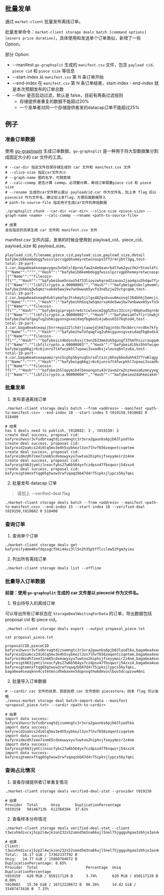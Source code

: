 ## 批量发单

通过 `market-client` 批量发布离线订单。

批量发单命令：`market-client storage deals batch [command options] [miners price duration]`，具体使用和发送单个订单类似，新增了一些 Option。

部分 Option:

* --manifest `go-graphsplit` 生成的 `manifest.csv` 文件，包含 `payload cid`、`piece cid` 和 `piece size` 等信息
* --start-index 从 `manifest.csv` 第 N 条订单开始
* --end-index 在 `manifest.csv` 第 N 条订单结束，start-index - end-index 就是本次预期发布的订单总数
* --filter 是否启动过滤，默认是 false，目前有两条过滤规则
  * 存储提供者重复的数据不能超过20%
  * 一个发单者对同一个存储提供者发的datacap订单不能超过25%

## 例子

### 准备订单数据

使用 [go-graphsplit](https://github.com/filedrive-team/go-graphsplit#usage) 生成订单数据，`go-graphsplit` 是一种用于将大型数据集分割成固定大小的 car 文件的工具。

```
# --car-dir 指定文件目录存储生成的 car 文件和 manifest.csv 文件
# --slice-size 指定car文件大小
# --graph-name 图的名字，可随意填
# --calc-commp 是否计算 commp，必须要计算，离线订单需要piece cid 和 piece size
# --rename 生成的car文件默认是以 payloadcid.car 作为文件名，加上本 flag 后以 piececid 作为文件名，建议加上本flag，方便后面数据导入
# path-to-source-file 指定用于生成car文件的原始数据

./graphsplit chunk --car-dir <car-dir> --slice-size <piece-size> --graph-name <name> --calc-commp --rename <path-to-source-file>

# 结果
会在指定的目录生成 car 文件和 manifest.csv 文件
```

manifest.csv 文件内容，发单的时候会使用到 playload_cid、piece_cid、payload_size 和 payload_size。
```
playload_cid,filename,piece_cid,payload_size,payload_size,detail
bafybeib6kembdoggfwssslpcrxgpbhxmeyretwcnaspx5ff2r4rybt73gq,test-total-19-part-1.car,baga6ea4seaqevygou3u5mlxl6prwifaw2n4e6eanrbdl7wm2guzfm2r5tool4fi,14241759,16646144,"{""Name"":"""",""Hash"":""bafybeib6kembdoggfwssslpcrxgpbhxmeyretwcnaspx5ff2r4rybt73gq"",""Size"":0,""Link"":[{""Name"":""filecoin-ffi"",""Hash"":""bafybeibum5nzwz54733lioyzwhqrod2zauax2jaa4qiu5hdqw7fidzl47m"",""Size"":14240979,""Link"":[{""Name"":""libfilcrypto.a.00000001"",""Hash"":""bafybeigptobclymvmmlxn4n764dey2p6hgot6h34vtte5fzm67l2znwz4q"",""Size"":14240905,""Link"":null}]}]}"
bafybeihh6sq3w5qmzrxakde5wwjkw7wnbwwxm5yvfo3nd5zjw25vtgcqom,test-total-19-part-2.car,baga6ea4seaqh4vblymafqc3tskmy5jilgs462gsbvuu6mxnsql364bhbj5omcji,14241759,16646144,"{""Name"":"""",""Hash"":""bafybeihh6sq3w5qmzrxakde5wwjkw7wnbwwxm5yvfo3nd5zjw25vtgcqom"",""Size"":0,""Link"":[{""Name"":""filecoin-ffi"",""Hash"":""bafybeigiprvgstre4ctcwleocm2gg52hzc32ccnjr66phud5qrnbmjyqli"",""Size"":14240979,""Link"":[{""Name"":""libfilcrypto.a.00000002"",""Hash"":""bafybeia4fxflzrihwbjkjayasrtvmnocvq5xn3pesendcjnlog47fchd6q"",""Size"":14240905,""Link"":null}]}]}"
bafybeihw7afqagfvg2uhmigyunsgvxeidaqfbg6odi4jwbus6557kqhsd4,test-total-19-part-3.car,baga6ea4seaqij5nrrmypz22lchdrjcaowjdjk67agjntbcfbcbbrcrnrdbn7kfy,14241759,16646144,"{""Name"":"""",""Hash"":""bafybeihw7afqagfvg2uhmigyunsgvxeidaqfbg6odi4jwbus6557kqhsd4"",""Size"":0,""Link"":[{""Name"":""filecoin-ffi"",""Hash"":""bafybeicn4bdznskvsjt3on2633mm3uh5gungf37hmfhsizraugq4uleosu"",""Size"":14240979,""Link"":[{""Name"":""libfilcrypto.a.00000003"",""Hash"":""bafybeidi5kz5hhfwcqechj4czbyat3tlyyd4d6rigigkks66ysjy5agfke"",""Size"":14240905,""Link"":null}]}]}"
bafybeigq66gjr6c6junro7t4fwcpkhl7vpowi3soadksjvleusq6nlzu6a,test-total-19-part-4.car,baga6ea4seaqaamzryns5cphp5bynuq5nrxdltxzcj6hoybboduhh4377rw6lqgy,14241759,16646144,"{""Name"":"""",""Hash"":""bafybeigq66gjr6c6junro7t4fwcpkhl7vpowi3soadksjvleusq6nlzu6a"",""Size"":0,""Link"":[{""Name"":""filecoin-ffi"",""Hash"":""bafybeih5lopymib4lbnoonqatu43r2avm2rw2nz4eeva6zmnyyegjsoyma"",""Size"":14240979,""Link"":[{""Name"":""libfilcrypto.a.00000004"",""Hash"":""bafybeieo2dahkmiak4rlyfehpgu4gyjq2v6wulbmcobha3f2nk6ftysaae"",""Size"":14240905,""Link"":null}]}]}"
```

### 批量发单

1. 发布普通离线订单
```
./market-client storage deals batch --from <address> --manifest <path-to-manifest.csv> --end-index 10 --start-index 5 t019150,t018682 0 518400

# 结果
has 5 deals need to publish, t018682: 3 , t019150: 2 
create deal success, proposal cid: bafyreihwvsr3vfsdbrxagtdjzsemngtc3r3xra2gaunbs6pjb63lyodl6a
create deal success, proposal cid: bafyreid2oakcs2di6lq5mv3e4h5sybkezl3zn7lhvf656zeqentcsqetem
create deal success, proposal cid: bafyreidmzdh7zee7inm65cdxmuwyxyv7uwtoo2hiphsjfseyymoir2z4nm
create deal success, proposal cid: bafyreigt663jymtilnxocfybs27w6b564yxfczdpsx47fbsqwzrj54zxz4
create deal success, proposal cid: bafyreigtemnxftqg65gtwsw3rwfvqaqzbb47d4r75ipksjlypcs56y7qei
```

2. 批量发布 datacap 订单

> 请加上 --verified-deal flag

```
./market-client storage deals batch --from <address> --manifest <path-to-manifest.csv> --end-index 15 --start-index 10 --verified-deal t019150,t018682 0 518400
```

### 查询订单

1. 查询单个订单

```
./market-client storage deals get bafyreify4mm46vfdqsogcfhki44vi3ll5n2h35p5fflcclew53fgm3yieu
```

2. 列出所有离线订单

```
./market-client storage deals list --offline
```

### 批量导入订单数据

**前提：使用 `go-graphsplit` 生成的 car 文件是以 piececid 作为文件名。**

1. 导出待导入的离线订单

可以导出所有订单状态在 `StorageDealWaitingForData` 的订单，导出数据包括 proposal cid 和 piece cid。

```
./market-client storage deals export --output proposal_piece.txt

cat proposal_piece.txt

proposalCID,pieceCID
bafyreihwvsr3vfsdbrxagtdjzsemngtc3r3xra2gaunbs6pjb63lyodl6a,baga6ea4seaqbj3yywnq3yisdxy4zlf4if2whlm5sdjcz7ricm2wrow2b7rc2uja
bafyreid2oakcs2di6lq5mv3e4h5sybkezl3zn7lhvf656zeqentcsqetem,baga6ea4seaqcdstiui27aajpz2dcpx2f6brimxhfvepgxljwsweicul32pkeofq
bafyreidmzdh7zee7inm65cdxmuwyxyv7uwtoo2hiphsjfseyymoir2z4nm,baga6ea4seaqlrwtnhj322vczuuiy2ekb4kjftbf3ho6f4bgy6k5rnzh67eia4lq
bafyreigt663jymtilnxocfybs27w6b564yxfczdpsx47fbsqwzrj54zxz4,baga6ea4seaqdgfsfsdtpnsgwlwhtj4ecvk7432gaqheltfrzun3vju3yc3d7cnq
bafyreigtemnxftqg65gtwsw3rwfvqaqzbb47d4r75ipksjlypcs56y7qei,
baga6ea4seaqknn4cstmtmscdhebaxmv5dopnxqthwbdmvuslbuv5dcupzvw46ni
```

2. 批量导入订单数据

```
# --cardir car 文件的目录，若提前把 car 文件放到 piecestore，则本 flag 可以省略
./venus-market storage deal batch-import-data --manifest <proposal_piece.txt> --cardir <path-to-cardir>

# 结果
import data success: bafyreihwvsr3vfsdbrxagtdjzsemngtc3r3xra2gaunbs6pjb63lyodl6a
import data success: bafyreid2oakcs2di6lq5mv3e4h5sybkezl3zn7lhvf656zeqentcsqetem
import data success: bafyreidmzdh7zee7inm65cdxmuwyxyv7uwtoo2hiphsjfseyymoir2z4nm
import data success: bafyreigt663jymtilnxocfybs27w6b564yxfczdpsx47fbsqwzrj54zxz4
import data success: bafyreigtemnxftqg65gtwsw3rwfvqaqzbb47d4r75ipksjlypcs56y7qei
```

### 查询占比情况

1. 查看存储提供者订单重复情况

```
./market-client storage deals verified-deal-stat --provider t019150

# 结果
Provider  Total      Uniq       DuplicationPercentage  
t019150   981467136  612368384  37.61% 
```

2. 查看样本分布情况

```
./market-client storage deals verified-deal-stat --client t3wivhkdivcxj5zp2l4wjkzon232s52smnd5m3na66ujl5nel75jggguhgaa3zbhjo3as4epf5ytxl6ly3qoha

# 结果
Client: t3wivhkdivcxj5zp2l4wjkzon232s52smnd5m3na66ujl5nel75jggguhgaa3zbhjo3as4epf5ytxl6ly3qoha
Total:  16.17 GiB / 17362337792 B
Uniq:   14.77 GiB / 15860764672 B
DuplicationPercentage: 8.65%
Provider  Total                      Percentage  Uniq                       DuplicationPercentage  
t019150   620 MiB / 650117120 B      3.74%       620 MiB / 650117120 B      0.00%                  
t018682   15.56 GiB / 16712220672 B  96.26%      14.42 GiB / 15487471616 B  7.33%  
```
